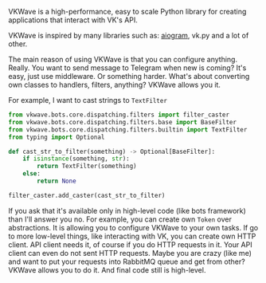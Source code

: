 VKWave is a high-performance, easy to scale Python library for creating applications that interact with VK's API.

VKWave is inspired by many libraries such as: [aiogram](https://github.com/aiogram/aiogram), vk.py and a lot of other.

The main reason of using VKWave is that you can configure anything. Really. You want to send message to Telegram when new is coming? It's easy, just use middleware. Or something harder. What's about converting own classes to handlers, filters, anything? VKWave allows you it.

For example, I want to cast strings to `TextFilter`

```python
from vkwave.bots.core.dispatching.filters import filter_caster
from vkwave.bots.core.dispatching.filters.base import BaseFilter
from vkwave.bots.core.dispatching.filters.builtin import TextFilter
from typing import Optional

def cast_str_to_filter(something) -> Optional[BaseFilter]:
    if isinstance(something, str):
        return TextFilter(something)
    else:
        return None

filter_caster.add_caster(cast_str_to_filter)
```

If you ask that it's available only in high-level code (like bots framework) than I'll answer you no. For example, you can create own `Token` over abstractions. It is allowing you to configure VKWave to your own tasks. If go to more low-level things, like interacting with VK, you can create own HTTP client. API client needs it, of course if you do HTTP requests in it. Your API client can even do not sent HTTP requests. Maybe you are crazy (like me) and want to put your requests into RabbitMQ queue and get from other? VKWave allows you to do it. And final code still is high-level.

